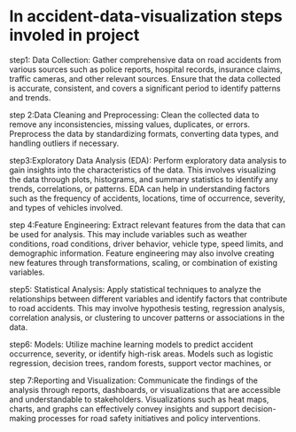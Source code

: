 # In accident-data-visualization steps involed in project 
step1: Data Collection: Gather comprehensive data on road accidents from various sources such as police reports, hospital records, insurance claims, traffic cameras, and other relevant sources. Ensure that the data collected is accurate, consistent, and covers a significant period to identify patterns and trends.

step 2:Data Cleaning and Preprocessing: Clean the collected data to remove any inconsistencies, missing values, duplicates, or errors. Preprocess the data by standardizing formats, converting data types, and handling outliers if necessary.

step3:Exploratory Data Analysis (EDA): Perform exploratory data analysis to gain insights into the characteristics of the data. This involves visualizing the data through plots, histograms, and summary statistics to identify any trends, correlations, or patterns. EDA can help in understanding factors such as the frequency of accidents, locations, time of occurrence, severity, and types of vehicles involved.

step 4:Feature Engineering: Extract relevant features from the data that can be used for analysis. This may include variables such as weather conditions, road conditions, driver behavior, vehicle type, speed limits, and demographic information. Feature engineering may also involve creating new features through transformations, scaling, or combination of existing variables.

step5: Statistical Analysis: Apply statistical techniques to analyze the relationships between different variables and identify factors that contribute to road accidents. This may involve hypothesis testing, regression analysis, correlation analysis, or clustering to uncover patterns or associations in the data.

step6: Models: Utilize machine learning models to predict accident occurrence, severity, or identify high-risk areas. Models such as logistic regression, decision trees, random forests, support vector machines, or 

step 7:Reporting and Visualization: Communicate the findings of the analysis through reports, dashboards, or visualizations that are accessible and understandable to stakeholders. Visualizations such as heat maps, charts, and graphs can effectively convey insights and support decision-making processes for road safety initiatives and policy interventions.
